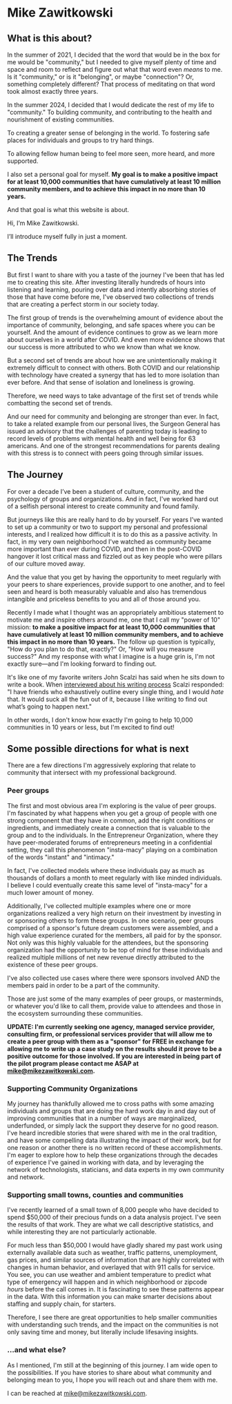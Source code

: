 # Mike Zawitkowski


## What is this about?

In the summer of 2021, I decided that the word that would be in the box for me would be "community," but I needed to give myself plenty of time and space and room to reflect and figure out what that word even *means* to me. Is it "community," or is it "belonging", or maybe "connection"? Or, something completely different? That process of meditating on that word took almost exactly three years.

In the summer 2024, I decided that I would dedicate the rest of my life to "community." To building community, and contributing to the health and nourishment of existing communities. 
 
To creating a greater sense of belonging in the world. To fostering safe places for individuals and groups to try hard things. 

To allowing fellow human being to feel more seen, more heard, and more supported.

I also set a personal goal for myself. **My goal is to make a positive impact for at least 10,000 communities that have cumulatively at least 10 million community members, and to achieve this impact in no more than 10 years.** 

And that goal is what this website is about.

Hi, I’m Mike Zawitkowski.

I’ll introduce myself fully in just a moment. 

## The Trends

But first I want to share with you a taste of the journey I've been that has led me to creating this site. After investing literally hundreds of hours into listening and learning, pouring over data and intently absorbing stories of those that have come before me, I've observed two collections of trends that are creating a perfect storm in our society today.

The first group of trends is the overwhelming amount of evidence about the importance of community, belonging, and safe spaces where you can be yourself. And the amount of evidence continues to grow as we learn more about ourselves in a world after COVID. And even more evidence shows that our success is more attributed to who we know than what we know.

But a second set of trends are about how we are unintentionally making it extremely difficult to connect with others. Both COVID and our relationship with technology have created a synergy that has led to more isolation than ever before. And that sense of isolation and loneliness is growing.

Therefore, we need ways to take advantage of the first set of trends while combatting the second set of trends.

And our need for community and belonging are stronger than ever. In fact, to take a related example from our personal lives, the Surgeon General has issued an advisory that the challenges of parenting today is leading to record levels of problems with mental health and well being for 63 americans. And one of the strongest recommendations for parents dealing with this stress is to connect with peers going through similar issues.

## The Journey

For over a decade I’ve been a student of culture, community, and the psychology of groups and organizations. And in fact, I've worked hard out of a selfish personal interest to create community and found family.

But journeys like this are really hard to do by yourself. For years I’ve wanted to set up a community or two to support my personal and professional interests, and I realized how difficult it is to do this as a passive activity. In fact, in my very own neighborhood I've watched as community became more important than ever during COVID, and then in the post-COVID hangover it lost critical mass and fizzled out as key people who were pillars of our culture moved away.

And the value that you get by having the opportunity to meet regularly with your peers to share experiences, provide support to one another, and to feel seen and heard is both measurably valuable and also has tremendous intangible and priceless benefits to you and all of those around you. 

Recently I made what I thought was an appropriately ambitious statement to motivate me and inspire others around me, one that I call my "power of 10" mission: **to make a positive impact for at least 10,000 communities that have cumulatively at least 10 million community members, and to achieve this impact in no more than 10 years.** The follow up question is typically, "How do you plan to do that, exactly?" Or, "How will you measure success?" And my response with what I imagine is a huge grin is, I'm not exactly sure—and I'm looking forward to finding out. 

It's like one of my favorite writers John Scalzi has said when he sits down to write a book. When [interviewed about his writing process](https://chireviewofbooks.com/2017/03/22/how-john-scalzi-wrote-the-collapsing-empire/) Scalzi responded: "I have friends who exhaustively outline every single thing, and I would *hate* that. It would suck all the fun out of it, because I like writing to find out what’s going to happen next."

In other words, I don't know how exactly I'm going to help 10,000 communities in 10 years or less, but I'm excited to find out!


## Some possible directions for what is next

There are a few directions I'm aggressively exploring that relate to community that intersect with my professional background.

### Peer groups

The first and most obvious area I'm exploring is the value of peer groups. I'm fascinated by what happens when you get a group of people with one strong component that they have in common, add the right conditions or ingredients, and immediately create a connection that is valuable to the group and to the individuals. In the Entrepreneur Organization, where they have peer-moderated forums of entrepreneurs meeting in a confidential setting, they call this phenomenon "insta-macy" playing on a combination of the words "instant" and "intimacy." 

In fact, I've collected models where these individuals pay as much as thousands of dollars a month to meet regularly with like minded individuals. I believe I could eventually create this same level of "insta-macy" for a much lower amount of money.

Additionally, I've collected multiple examples where one or more organizations realized a very high return on their investment by investing in or sponsoring others to form these groups. In one scenario, peer groups comprised of a sponsor's future dream customers were assembled, and a high value experience curated for the members, all paid for by the sponsor. Not only was this highly valuable for the attendees, but the sponsoring organization had the opportunity to be top of mind for these individuals and realized multiple millions of net new revenue directly attributed to the existence of these peer groups. 

I've also collected use cases where there were sponsors involved AND the members paid in order to be a part of the community. 

Those are just some of the many examples of peer groups, or masterminds, or whatever you'd like to call them, provide value to attendees and those in the ecosystem surrounding these communities.

**UPDATE: I'm currently seeking one agency, managed service provider, consulting firm, or professional services provider that will allow me to create a peer group with them as a "sponsor" for FREE in exchange for allowing me to write up a case study on the results should it prove to be a positive outcome for those involved. If you are interested in being part of the pilot program please contact me ASAP at mike@mikezawitkowski.com.**

### Supporting Community Organizations

My journey has thankfully allowed me to cross paths with some amazing individuals and groups that are doing the hard work day in and day out of improving communities that in a number of ways are marginalized, underfunded, or simply lack the support they deserve for no good reason. I've heard incredible stories that were shared with me in the oral tradition, and have some compelling data illustrating the impact of their work, but for one reason or another there is no written record of these accomplishments. I'm eager to explore how to help these organizations through the decades of experience I've gained in working with data, and by leveraging the network of technologists, staticians, and data experts in my own community and network.

### Supporting small towns, counties and communities

I've recently learned of a small town of 8,000 people who have decided to spend $50,000 of their precious funds on a data analysis project. I've seen the results of that work. They are what we call descriptive statistics, and while interesting they are not particularly actionable.

For much less than $50,000 I would have gladly shared my past work using externally available data such as weather, traffic patterns, unemployment, gas prices, and similar sources of information that are highly correlated with changes in human behavior, and overlayed that with 911 calls for service. You see, you can use weather and ambient temperature to predict what type of emergency will happen and in which neighborhood or zipcode *hours* before the call comes in. It is fascinating to see these patterns appear in the data. With this information you can make smarter decisions about staffing and supply chain, for starters.

Therefore, I see there are great opportunities to help smaller communities with understanding such trends, and the impact on the communities is not only saving time and money, but literally include lifesaving insights.

### ...and what else?

As I mentioned, I'm still at the beginning of this journey. I am wide open to the possibilities. If you have stories to share about what community and belonging mean to you, I hope you will reach out and share them with me. 

I can be reached at mike@mikezawitkowski.com. 



